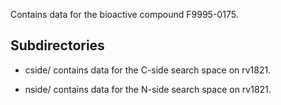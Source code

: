 Contains data for the bioactive compound F9995-0175.

## Subdirectories

- cside/ contains data for the C-side search space on rv1821.

- nside/ contains data for the N-side search space on rv1821.


